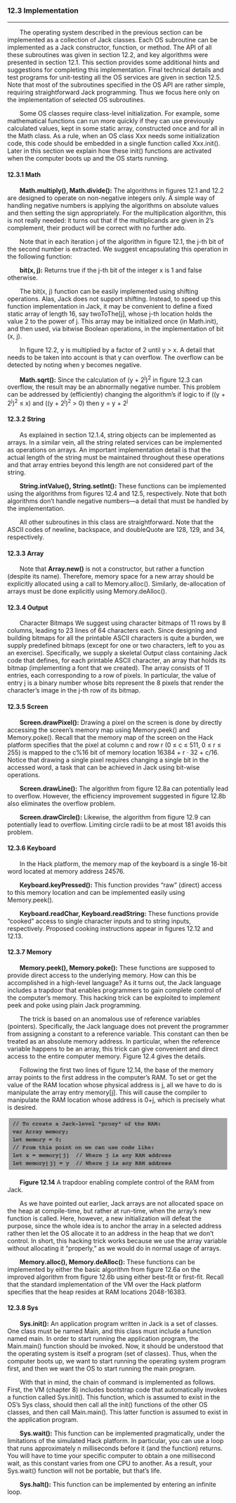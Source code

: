 ### 12.3 Implementation
---


&emsp;&emsp;The operating system described in the previous section can be implemented as a collection of Jack classes. Each OS subroutine can be implemented as a Jack constructor, function, or method. The API of all these subroutines was given in section 12.2, and key algorithms were presented in section 12.1. This section provides some additional hints and suggestions for completing this implementation. Final technical details and test programs for unit-testing all the OS services are given in section 12.5. Note that most of the subroutines specified in the OS API are rather simple, requiring straightforward Jack programming. Thus we focus here only on the implementation of selected OS subroutines.

&emsp;&emsp;Some OS classes require class-level initialization. For example, some mathematical functions can run more quickly if they can use previously calculated values, kept in some static array, constructed once and for all in the Math class. As a rule, when an OS class Xxx needs some initialization code, this code should be embedded in a single function called Xxx.init(). Later in this section we explain how these init() functions are activated when the computer boots up and the OS starts running.



#### 12.3.1 Math

&emsp;&emsp;**Math.multiply(), Math.divide():** The algorithms in figures 12.1 and 12.2 are designed to operate on non-negative integers only. A simple way of handling negative numbers is applying the algorithms on absolute values and then setting the sign appropriately. For the multiplication algorithm, this is not really needed: it turns out that if the multiplicands are given in 2’s complement, their product will be correct with no further ado.

&emsp;&emsp;Note that in each iteration j of the algorithm in figure 12.1, the j-th bit of the second number is extracted. We suggest encapsulating this operation in the following function:

&emsp;&emsp;**bit(x, j):** Returns true if the j-th bit of the integer x is 1 and false otherwise.

&emsp;&emsp;The bit(x, j) function can be easily implemented using shifting operations. Alas, Jack does not support shifting. Instead, to speed up this function implementation in Jack, it may be convenient to define a fixed static array of length 16, say twoToThe[j], whose j-th location holds the value 2 to the power of j. This array may be initialized once (in Math.init), and then used, via bitwise Boolean operations, in the implementation of bit (x, j).

&emsp;&emsp;In figure 12.2, y is multiplied by a factor of 2 until y > x. A detail that needs to be taken into account is that y can overflow. The overflow can be detected by noting when y becomes negative.

&emsp;&emsp;**Math.sqrt():** Since the calculation of (y + 2<sup>j</sup>)<sup>2</sup> in figure 12.3 can overflow, the result may be an abnormally negative number. This problem can be addressed by (efficiently) changing the algorithm’s if logic to if ((y + 2<sup>j</sup>)<sup>2</sup> ≤ x) and ((y + 2<sup>j</sup>)<sup>2</sup> > 0) then y = y + 2<sup>j</sup>



#### 12.3.2 String

&emsp;&emsp;As explained in section 12.1.4, string objects can be implemented as arrays. In a similar vein, all the string related services can be implemented as operations on arrays. An important implementation detail is that the actual length of the string must be maintained throughout these operations and that array entries beyond this length are not considered part of the string.

&emsp;&emsp;**String.intValue(), String.setInt():** These functions can be implemented using the algorithms from figures 12.4 and 12.5, respectively. Note that both algorithms don’t handle negative numbers—a detail that must be handled by the implementation.

&emsp;&emsp;All other subroutines in this class are straightforward. Note that the ASCII codes of newline, backspace, and doubleQuote are 128, 129, and 34, respectively.



#### 12.3.3 Array

&emsp;&emsp;Note that **Array.new()** is not a constructor, but rather a function (despite its name). Therefore, memory space for a new array should be explicitly allocated using a call to Memory.alloc(). Similarly, de-allocation of arrays must be done explicitly using Memory.deAlloc().



#### 12.3.4 Output

&emsp;&emsp;Character Bitmaps We suggest using character bitmaps of 11 rows by 8 columns, leading to 23 lines of 64 characters each. Since designing and building bitmaps for all the printable ASCII characters is quite a burden, we supply predefined bitmaps (except for one or two characters, left to you as an exercise). Specifically, we supply a skeletal Output class containing Jack code that defines, for each printable ASCII character, an array that holds its bitmap (implementing a font that we created). The array consists of 11 entries, each corresponding to a row of pixels. In particular, the value of entry j is a binary number whose bits represent the 8 pixels that render the character’s image in the j-th row of its bitmap.



#### 12.3.5 Screen

&emsp;&emsp;**Screen.drawPixel():** Drawing a pixel on the screen is done by directly accessing the screen’s memory map using Memory.peek() and Memory.poke(). Recall that the memory map of the screen on the Hack platform specifies that the pixel at column c and row r (0 ≤ c ≤ 511, 0 ≤ r ≤ 255) is mapped to the c%16 bit of memory location 16384 + r · 32 + c/16. Notice that drawing a single pixel requires changing a single bit in the accessed word, a task that can be achieved in Jack using bit-wise operations.

&emsp;&emsp;**Screen.drawLine():** The algorithm from figure 12.8a can potentially lead to overflow. However, the efficiency improvement suggested in figure 12.8b also eliminates the overflow problem.

&emsp;&emsp;**Screen.drawCircle():** Likewise, the algorithm from figure 12.9 can potentially lead to overflow. Limiting circle radii to be at most 181 avoids this problem.



#### 12.3.6 Keyboard

&emsp;&emsp;In the Hack platform, the memory map of the keyboard is a single 16-bit word located at memory address 24576.

&emsp;&emsp;**Keyboard.keyPressed():** This function provides “raw” (direct) access to this memory location and can be implemented easily using Memory.peek().

&emsp;&emsp;**Keyboard.readChar, Keyboard.readString:** These functions provide “cooked” access to single character inputs and to string inputs, respectively. Proposed cooking instructions appear in figures 12.12 and 12.13.



#### 12.3.7 Memory

&emsp;&emsp;**Memory.peek(), Memory.poke():** These functions are supposed to provide direct access to the underlying memory. How can this be accomplished in a high-level language? As it turns out, the Jack language includes a trapdoor that enables programmers to gain complete control of the computer’s memory. This hacking trick can be exploited to implement peek and poke using plain Jack programming.

&emsp;&emsp;The trick is based on an anomalous use of reference variables (pointers). Specifically, the Jack language does not prevent the programmer from assigning a constant to a reference variable. This constant can then be treated as an absolute memory address. In particular, when the reference variable happens to be an array, this trick can give convenient and direct access to the entire computer memory. Figure 12.4 gives the details.

&emsp;&emsp;Following the first two lines of figure 12.14, the base of the memory array points to the first address in the computer’s RAM. To set or get the value of the RAM location whose physical address is j, all we have to do is manipulate the array entry memory[j]. This will cause the compiler to manipulate the RAM location whose address is 0+j, which is precisely what is desired.

<div align="center"><img width="500" src="../figure/12/12.14.png"/></div>

&emsp;&emsp;**Figure 12.14** A trapdoor enabling complete control of the RAM from Jack.

&emsp;&emsp;As we have pointed out earlier, Jack arrays are not allocated space on the heap at compile-time, but rather at run-time, when the array’s new function is called. Here, however, a new initialization will defeat the purpose, since the whole idea is to anchor the array in a selected address rather then let the OS allocate it to an address in the heap that we don’t control. In short, this hacking trick works because we use the array variable without allocating it “properly,” as we would do in normal usage of arrays.

&emsp;&emsp;**Memory.alloc(), Memory.deAlloc():** These functions can be implemented by either the basic algorithm from figure 12.6a on the improved algorithm from figure 12.6b using either best-fit or first-fit. Recall that the standard implementation of the VM over the Hack platform specifies that the heap resides at RAM locations 2048-16383.



#### 12.3.8 Sys

&emsp;&emsp;**Sys.init():** An application program written in Jack is a set of classes. One class must be named Main, and this class must include a function named main. In order to start running the application program, the Main.main() function should be invoked. Now, it should be understood that the operating system is itself a program (set of classes). Thus, when the computer boots up, we want to start running the operating system program first, and then we want the OS to start running the main program.

&emsp;&emsp;With that in mind, the chain of command is implemented as follows. First, the VM (chapter 8) includes bootstrap code that automatically invokes a function called Sys.init(). This function, which is assumed to exist in the OS’s Sys class, should then call all the init() functions of the other OS classes, and then call Main.main(). This latter function is assumed to exist in the application program.

&emsp;&emsp;**Sys.wait():** This function can be implemented pragmatically, under the limitations of the simulated Hack platform. In particular, you can use a loop that runs approximately n milliseconds before it (and the function) returns. You will have to time your specific computer to obtain a one millisecond wait, as this constant varies from one CPU to another. As a result, your Sys.wait() function will not be portable, but that’s life.

&emsp;&emsp;**Sys.halt():** This function can be implemented by entering an infinite loop.
